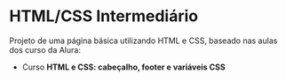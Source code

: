 # HTML/CSS Intermediário

Projeto de uma página básica utilizando HTML e CSS, baseado nas aulas dos curso da Alura:

* Curso **HTML e CSS: cabeçalho, footer e variáveis CSS** 
